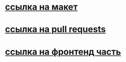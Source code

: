 # [ссылка на макет](https://disk.yandex.ru/d/0p_omNXRKRNwLA)
# [ссылка на pull requests](https://github.com/RyzhukIgor/movies-explorer-frontend/pull/2)
# [ссылка на фронтенд часть](https://bitfilms.nomoredomains.monster/)

